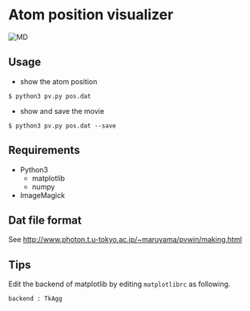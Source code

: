 # Atom position visualizer
![MD](https://github.com/m12watanabe1a/atom_pos_visualization/blob/master/MD.gif)

## Usage

- show the atom position
```
$ python3 pv.py pos.dat
```

- show and save the movie
```
$ python3 pv.py pos.dat --save
```


## Requirements
- Python3
  - matplotlib
  - numpy
- ImageMagick

## Dat file format
See http://www.photon.t.u-tokyo.ac.jp/~maruyama/pvwin/making.html

## Tips
Edit the backend of matplotlib by editing ```matplotlibrc``` as following.

```matplotlibrc
backend : TkAgg
```
